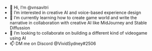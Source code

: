 - 👋 Hi, I’m @vnsavitri
- 👀 I’m interested in creative AI and voice-based experience design
- 🌱 I’m currently learning how to create game world and write the narrative in collaboration with creative AI like MidJourney and Stable Diffussion
- 💞️ I’m looking to collaborate on building a different kind of videogame using AI
- 📫 DM me on Discord @VividSydney#2506

<!---
vnsavitri/vnsavitri is a ✨ special ✨ repository because its `README.md` (this file) appears on your GitHub profile.
You can click the Preview link to take a look at your changes.
--->
